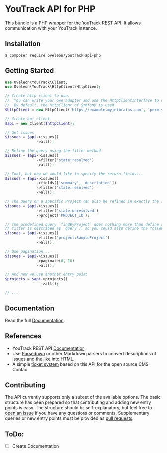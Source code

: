 # YouTrack API for PHP
This bundle is a PHP wrapper for the YouTrack REST API. It allows communication with your YouTrack instance.

## Installation
```
$ composer require oveleon/youtrack-api-php
```

## Getting Started

```PHP
use Oveleon\YouTrack\Client;
use Oveleon\YouTrack\HttpClient\HttpClient;

// Create http client to use.
//  You can write your own adapter and use the HttpClientInterface to use e.g. the Guzzle HttpClient.
//  By default, the HttpClient of Symfony is used.
$httpClient = new HttpClient('https://example.myjetbrains.com', 'perm:your-token');

// Create api client
$api = new Client($httpClient);

// Get issues
$issues = $api->issues()
              ->all();

// Refine the query using the filter method
$issues = $api->issues()
              ->filter('state:resolved')
              ->all();

// Cool, but now we would like to specify the return fields...
$issues = $api->issues()
              ->fields(['summary', 'description'])
              ->filter('state:resolved')
              ->all();

// The query on a specific Project can also be refined in exactly the same way
$issues = $api->issues()
              ->filter('state:unresolved')
              ->project('PROJECT_ID');

// The predefined query `findByProject` does nothing more than define a filter for you (In YouTrack the
// filter is described as `query`), so you could also define the following filter to get the same result
$issues = $api->issues()
              ->filter('project:SampleProject')
              ->all();

// Use pagination...
$issues = $api->issues()
              ->paginate(0, 10)
              ->all();

// And now we use another entry point
$projects = $api->projects()
                ->all();

// ...
```

## Documentation
Read the full <a href="https://oveleon.github.io/youtrack-api-php/" target="_blank">Documentation</a>.

## References
- YouTrack REST API [Documentation](https://www.jetbrains.com/help/youtrack/devportal/youtrack-rest-api.html)
- Use [Parsedown](https://github.com/erusev/parsedown) or other Markdown parsers to convert descriptions of issues and the like into HTML.
- A simple [ticket system](#) based on this API for the open source CMS Contao

## Contributing
The API currently supports only a subset of the available options. The basic structure has been prepared so that contributing and adding new entry points is easy. The structure should be self-explanatory, but feel free to [open an issue](https://github.com/oveleon/youtrack-api-php/issues/new) if you have any questions or comments. Supplementary queries or new entry points must be provided as [pull requests](https://github.com/oveleon/youtrack-api-php/pulls).

## ToDo:
- [ ] Create Documentation
